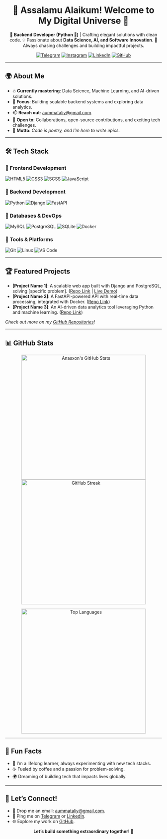 <h1 align="center">👋 Assalamu Alaikum! Welcome to My Digital Universe 🌌</h1>
<p align="center">
  🚀 <strong>Backend Developer (Python 🐍)</strong> | Crafting elegant solutions with clean code.  
  💡 Passionate about <strong>Data Science, AI, and Software Innovation</strong>.  
  🌟 Always chasing challenges and building impactful projects.
</p>

<p align="center">
  <a href="https://t.me/anasxonummataliy"><img src="https://img.shields.io/badge/Telegram-2CA5E0?style=flat-square&logo=telegram&logoColor=white" alt="Telegram"></a>
  <a href="https://instagram.com/anasxon_ummataliy"><img src="https://img.shields.io/badge/Instagram-E4405F?style=flat-square&logo=instagram&logoColor=white" alt="Instagram"></a>
  <a href="https://linkedin.com/in/anaskhon-ummataliy-9a02b0339"><img src="https://img.shields.io/badge/LinkedIn-0A66C2?style=flat-square&logo=linkedin&logoColor=white" alt="LinkedIn"></a>
  <a href="https://github.com/anasxonummataliy"><img src="https://img.shields.io/badge/GitHub-181717?style=flat-square&logo=github&logoColor=white" alt="GitHub"></a>
</p>

---

## 🌍 About Me
- 🔥 **Currently mastering**: Data Science, Machine Learning, and AI-driven solutions.  
- 💼 **Focus**: Building scalable backend systems and exploring data analytics.  
- 📫 **Reach out**: [aummataliy@gmail.com](mailto:aummataliy@gmail.com).  
- 🤝 **Open to**: Collaborations, open-source contributions, and exciting tech challenges.  
- 🎯 **Motto**: *Code is poetry, and I’m here to write epics.*

---

## 🛠 Tech Stack

### 🔹 **Frontend Development**
<p>
  <img src="https://img.shields.io/badge/HTML5-E34F26?style=flat-square&logo=html5&logoColor=white" alt="HTML5">
  <img src="https://img.shields.io/badge/CSS3-1572B6?style=flat-square&logo=css3&logoColor=white" alt="CSS3">
  <img src="https://img.shields.io/badge/SCSS-CC6699?style=flat-square&logo=sass&logoColor=white" alt="SCSS">
  <img src="https://img.shields.io/badge/JavaScript-F7DF1E?style=flat-square&logo=javascript&logoColor=black" alt="JavaScript">
</p>

### 🔹 **Backend Development**
<p>
  <img src="https://img.shields.io/badge/Python-3776AB?style=flat-square&logo=python&logoColor=white" alt="Python">
  <img src="https://img.shields.io/badge/Django-092E20?style=flat-square&logo=django&logoColor=white" alt="Django">
  <img src="https://img.shields.io/badge/FastAPI-009688?style=flat-square&logo=fastapi&logoColor=white" alt="FastAPI">
</p>

### 🔹 **Databases & DevOps**
<p>
  <img src="https://img.shields.io/badge/MySQL-4479A1?style=flat-square&logo=mysql&logoColor=white" alt="MySQL">
  <img src="https://img.shields.io/badge/PostgreSQL-336791?style=flat-square&logo=postgresql&logoColor=white" alt="PostgreSQL">
  <img src="https://img.shields.io/badge/SQLite-003B57?style=flat-square&logo=sqlite&logoColor=white" alt="SQLite">
  <img src="https://img.shields.io/badge/Docker-2496ED?style=flat-square&logo=docker&logoColor=white" alt="Docker">
</p>

### 🔹 **Tools & Platforms**
<p>
  <img src="https://img.shields.io/badge/Git-F05032?style=flat-square&logo=git&logoColor=white" alt="Git">
  <img src="https://img.shields.io/badge/Linux-FCC624?style=flat-square&logo=linux&logoColor=black" alt="Linux">
  <img src="https://img.shields.io/badge/VS_Code-007ACC?style=flat-square&logo=visual-studio-code&logoColor=white" alt="VS Code">
</p>

---

## 🏆 Featured Projects
- **[Project Name 1]**: A scalable web app built with Django and PostgreSQL, solving [specific problem]. ([Repo Link](#) | [Live Demo](#))  
- **[Project Name 2]**: A FastAPI-powered API with real-time data processing, integrated with Docker. ([Repo Link](#))  
- **[Project Name 3]**: An AI-driven data analytics tool leveraging Python and machine learning. ([Repo Link](#))  

*Check out more on my [GitHub Repositories](https://github.com/anasxonummataliy?tab=repositories)!*

---

## 📊 GitHub Stats
<p align="center">
  <img src="https://github-readme-stats.vercel.app/api?username=anasxonummataliy&show_icons=true&theme=radical" alt="Anasxon's GitHub Stats" width="400"/>
  <img src="https://github-readme-streak-stats.herokuapp.com/?user=anasxonummataliy&theme=radical" alt="GitHub Streak" width="400"/>
</p>
<p align="center">
  <img src="https://github-readme-stats.vercel.app/api/top-langs/?username=anasxonummataliy&layout=compact&theme=radical" alt="Top Languages" width="400"/>
</p>

---

## 🌟 Fun Facts
- 🧠 I’m a lifelong learner, always experimenting with new tech stacks.  
- ☕ Fueled by coffee and a passion for problem-solving.  
- 🌍 Dreaming of building tech that impacts lives globally.  

---

## 🤝 Let’s Connect!
- 📩 Drop me an email: [aummataliy@gmail.com](mailto:aummataliy@gmail.com).  
- 💬 Ping me on [Telegram](https://t.me/anasxonummataliy) or [LinkedIn](https://linkedin.com/in/anaskhon-ummataliy-9a02b0339).  
- 🌐 Explore my work on [GitHub](https://github.com/anasxonummataliy).  

<p align="center">
  <strong>Let’s build something extraordinary together! 🚀</strong>
</p>
